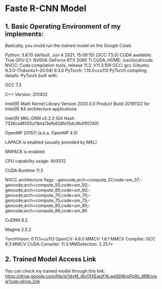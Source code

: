 # Faste R-CNN Model
## 1. Basic Operating Environment of my implements:
Basically, you could run the trained model on the Google Colab.

Python: 3.8.10 (default, Jun 4 2021, 15:09:15) [GCC 7.5.0] 
CUDA available: True GPU 0,1: NVIDIA GeForce RTX 2080 Ti CUDA_HOME: /usr/local/cuda NVCC: Cuda compilation tools, release 11.3, V11.3.109 GCC: gcc (Ubuntu 9.3.0-17ubuntu1~20.04) 9.3.0 PyTorch: 1.10.0+cu113 PyTorch compiling details: PyTorch built with:

GCC 7.3

C++ Version: 201402

Intel(R) Math Kernel Library Version 2020.0.0 Product Build 20191122 for Intel(R) 64 architecture applications

Intel(R) MKL-DNN v2.2.3 (Git Hash 7336ca9f055cf1bfa13efb658fe15dc9b41f0740)

OpenMP 201511 (a.k.a. OpenMP 4.5)

LAPACK is enabled (usually provided by MKL)

NNPACK is enabled

CPU capability usage: AVX512

CUDA Runtime 11.3

NVCC architecture flags: -gencode;arch=compute_37,code=sm_37;-gencode;arch=compute_50,code=sm_50;-gencode;arch=compute_60,code=sm_60;-gencode;arch=compute_70,code=sm_70;-gencode;arch=compute_75,code=sm_75;-gencode;arch=compute_80,code=sm_80;-gencode;arch=compute_86,code=sm_86

CuDNN 8.2

Magma 2.5.2

TorchVision: 0.11.1+cu113 OpenCV: 4.6.0 MMCV: 1.6.1 MMCV Compiler: GCC 9.3 MMCV CUDA Compiler: 11.3 MMDetection: 2.25.1+


## 2. Trained Model Access Link
You can check my trained model through this link: https://drive.google.com/file/d/1dyM_i8nOfXEwzFitLwe56WrpPp9z_4RB/view?usp=drive_link
